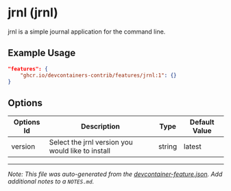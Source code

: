 
# jrnl (jrnl)

jrnl is a simple journal application for the command line.

## Example Usage

```json
"features": {
    "ghcr.io/devcontainers-contrib/features/jrnl:1": {}
}
```

## Options

| Options Id | Description | Type | Default Value |
|-----|-----|-----|-----|
| version | Select the jrnl version you would like to install | string | latest |



---

_Note: This file was auto-generated from the [devcontainer-feature.json](https://github.com/devcontainers-contrib/features/blob/main/src/jrnl/devcontainer-feature.json).  Add additional notes to a `NOTES.md`._

